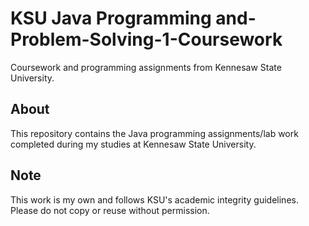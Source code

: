 # KSU Java Programming and-Problem-Solving-1-Coursework

Coursework and programming assignments from Kennesaw State University.

## About
This repository contains the Java programming assignments/lab work completed during my studies at Kennesaw State University.

## Note
This work is my own and follows KSU's academic integrity guidelines. Please do not copy or reuse without permission.

